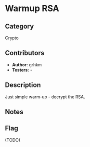 # Warmup RSA

## Category

Crypto

## Contributors

-   **Author:** grhkm
-   **Testers:** -

## Description

Just simple warm-up - decrypt the RSA.

## Notes

## Flag

(TODO)

